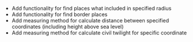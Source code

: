 * Add functionality for find places what included in specified radius
* Add functionality for find border places
* Add measuring method for calculate distance between specified coordinates (including height above sea level)
* Add measuring method for calculate civil twilight for specific coordinate
